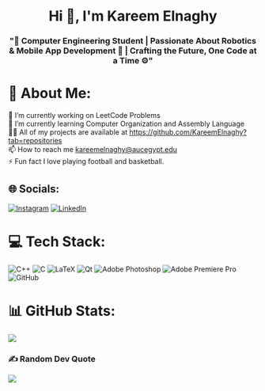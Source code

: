 <h1 align="center">Hi 👋, I'm Kareem Elnaghy</h1>
<h3 align="center">"🤖 Computer Engineering Student | Passionate About Robotics & Mobile App Development 📱 | Crafting the Future, One Code at a Time ⚙️"</h3>

# 💫 About Me:
🔭 I’m currently working on LeetCode Problems<br>🌱 I’m currently learning Computer Organization and Assembly Language<br>👨‍💻 All of my projects are available at https://github.com/KareemElnaghy?tab=repositories<br>📫 How to reach me kareemelnaghy@aucegypt.edu<br>⚡ Fun fact I love playing football and basketball.


## 🌐 Socials:
[![Instagram](https://img.shields.io/badge/Instagram-%23E4405F.svg?logo=Instagram&logoColor=white)](https://instagram.com/kelnaghi_) [![LinkedIn](https://img.shields.io/badge/LinkedIn-%230077B5.svg?logo=linkedin&logoColor=white)](https://linkedin.com/in/kareemelnaghy) 

# 💻 Tech Stack:
![C++](https://img.shields.io/badge/c++-%2300599C.svg?style=for-the-badge&logo=c%2B%2B&logoColor=white) ![C](https://img.shields.io/badge/c-%2300599C.svg?style=for-the-badge&logo=c&logoColor=white) ![LaTeX](https://img.shields.io/badge/latex-%23008080.svg?style=for-the-badge&logo=latex&logoColor=white) ![Qt](https://img.shields.io/badge/Qt-%23217346.svg?style=for-the-badge&logo=Qt&logoColor=white) ![Adobe Photoshop](https://img.shields.io/badge/adobe%20photoshop-%2331A8FF.svg?style=for-the-badge&logo=adobe%20photoshop&logoColor=white) ![Adobe Premiere Pro](https://img.shields.io/badge/Adobe%20Premiere%20Pro-9999FF.svg?style=for-the-badge&logo=Adobe%20Premiere%20Pro&logoColor=white) ![GitHub](https://img.shields.io/badge/github-%23121011.svg?style=for-the-badge&logo=github&logoColor=white)
# 📊 GitHub Stats:
![](https://github-readme-stats.vercel.app/api/top-langs/?username=kareemelnaghy&theme=dark&hide_border=false&include_all_commits=false&count_private=false&layout=compact)

### ✍️ Random Dev Quote
![](https://quotes-github-readme.vercel.app/api?type=horizontal&theme=dark)

<!-- Proudly created with GPRM ( https://gprm.itsvg.in ) -->

